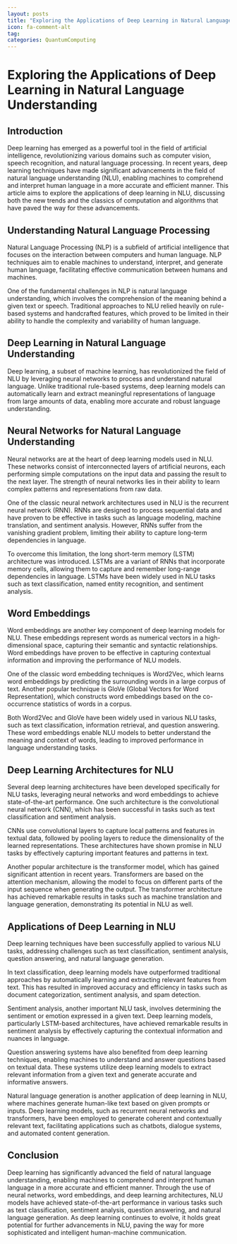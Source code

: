 ```yaml
---
layout: posts
title: "Exploring the Applications of Deep Learning in Natural Language Understanding"
icon: fa-comment-alt
tag:      
categories: QuantumComputing
---
```



# Exploring the Applications of Deep Learning in Natural Language Understanding

## Introduction

Deep learning has emerged as a powerful tool in the field of artificial intelligence, revolutionizing various domains such as computer vision, speech recognition, and natural language processing. In recent years, deep learning techniques have made significant advancements in the field of natural language understanding (NLU), enabling machines to comprehend and interpret human language in a more accurate and efficient manner. This article aims to explore the applications of deep learning in NLU, discussing both the new trends and the classics of computation and algorithms that have paved the way for these advancements.

## Understanding Natural Language Processing

Natural Language Processing (NLP) is a subfield of artificial intelligence that focuses on the interaction between computers and human language. NLP techniques aim to enable machines to understand, interpret, and generate human language, facilitating effective communication between humans and machines.

One of the fundamental challenges in NLP is natural language understanding, which involves the comprehension of the meaning behind a given text or speech. Traditional approaches to NLU relied heavily on rule-based systems and handcrafted features, which proved to be limited in their ability to handle the complexity and variability of human language.

## Deep Learning in Natural Language Understanding

Deep learning, a subset of machine learning, has revolutionized the field of NLU by leveraging neural networks to process and understand natural language. Unlike traditional rule-based systems, deep learning models can automatically learn and extract meaningful representations of language from large amounts of data, enabling more accurate and robust language understanding.

## Neural Networks for Natural Language Understanding

Neural networks are at the heart of deep learning models used in NLU. These networks consist of interconnected layers of artificial neurons, each performing simple computations on the input data and passing the result to the next layer. The strength of neural networks lies in their ability to learn complex patterns and representations from raw data.

One of the classic neural network architectures used in NLU is the recurrent neural network (RNN). RNNs are designed to process sequential data and have proven to be effective in tasks such as language modeling, machine translation, and sentiment analysis. However, RNNs suffer from the vanishing gradient problem, limiting their ability to capture long-term dependencies in language.

To overcome this limitation, the long short-term memory (LSTM) architecture was introduced. LSTMs are a variant of RNNs that incorporate memory cells, allowing them to capture and remember long-range dependencies in language. LSTMs have been widely used in NLU tasks such as text classification, named entity recognition, and sentiment analysis.

## Word Embeddings

Word embeddings are another key component of deep learning models for NLU. These embeddings represent words as numerical vectors in a high-dimensional space, capturing their semantic and syntactic relationships. Word embeddings have proven to be effective in capturing contextual information and improving the performance of NLU models.

One of the classic word embedding techniques is Word2Vec, which learns word embeddings by predicting the surrounding words in a large corpus of text. Another popular technique is GloVe (Global Vectors for Word Representation), which constructs word embeddings based on the co-occurrence statistics of words in a corpus.

Both Word2Vec and GloVe have been widely used in various NLU tasks, such as text classification, information retrieval, and question answering. These word embeddings enable NLU models to better understand the meaning and context of words, leading to improved performance in language understanding tasks.

## Deep Learning Architectures for NLU

Several deep learning architectures have been developed specifically for NLU tasks, leveraging neural networks and word embeddings to achieve state-of-the-art performance. One such architecture is the convolutional neural network (CNN), which has been successful in tasks such as text classification and sentiment analysis.

CNNs use convolutional layers to capture local patterns and features in textual data, followed by pooling layers to reduce the dimensionality of the learned representations. These architectures have shown promise in NLU tasks by effectively capturing important features and patterns in text.

Another popular architecture is the transformer model, which has gained significant attention in recent years. Transformers are based on the attention mechanism, allowing the model to focus on different parts of the input sequence when generating the output. The transformer architecture has achieved remarkable results in tasks such as machine translation and language generation, demonstrating its potential in NLU as well.

## Applications of Deep Learning in NLU

Deep learning techniques have been successfully applied to various NLU tasks, addressing challenges such as text classification, sentiment analysis, question answering, and natural language generation.

In text classification, deep learning models have outperformed traditional approaches by automatically learning and extracting relevant features from text. This has resulted in improved accuracy and efficiency in tasks such as document categorization, sentiment analysis, and spam detection.

Sentiment analysis, another important NLU task, involves determining the sentiment or emotion expressed in a given text. Deep learning models, particularly LSTM-based architectures, have achieved remarkable results in sentiment analysis by effectively capturing the contextual information and nuances in language.

Question answering systems have also benefited from deep learning techniques, enabling machines to understand and answer questions based on textual data. These systems utilize deep learning models to extract relevant information from a given text and generate accurate and informative answers.

Natural language generation is another application of deep learning in NLU, where machines generate human-like text based on given prompts or inputs. Deep learning models, such as recurrent neural networks and transformers, have been employed to generate coherent and contextually relevant text, facilitating applications such as chatbots, dialogue systems, and automated content generation.

## Conclusion

Deep learning has significantly advanced the field of natural language understanding, enabling machines to comprehend and interpret human language in a more accurate and efficient manner. Through the use of neural networks, word embeddings, and deep learning architectures, NLU models have achieved state-of-the-art performance in various tasks such as text classification, sentiment analysis, question answering, and natural language generation. As deep learning continues to evolve, it holds great potential for further advancements in NLU, paving the way for more sophisticated and intelligent human-machine communication.